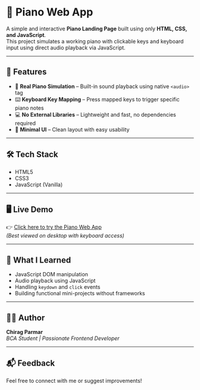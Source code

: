 # 🎹 Piano Web App

A simple and interactive **Piano Landing Page** built using only **HTML, CSS, and JavaScript**.  
This project simulates a working piano with clickable keys and keyboard input using direct audio playback via JavaScript.

---

## 🚀 Features

- 🎼 **Real Piano Simulation** – Built-in sound playback using native `<audio>` tag  
- ⌨️ **Keyboard Key Mapping** – Press mapped keys to trigger specific piano notes  
- 💻 **No External Libraries** – Lightweight and fast, no dependencies required  
- 🎨 **Minimal UI** – Clean layout with easy usability  

---

## 🛠️ Tech Stack

- HTML5  
- CSS3  
- JavaScript (Vanilla)

---

## 🖥️ Live Demo

👉 [Click here to try the Piano Web App](https://piano-16.netlify.app/)  
*(Best viewed on desktop with keyboard access)*

---

## 🎯 What I Learned

- JavaScript DOM manipulation  
- Audio playback using JavaScript  
- Handling `keydown` and `click` events  
- Building functional mini-projects without frameworks

---

## 🧑‍💻 Author

**Chirag Parmar**  
_BCA Student | Passionate Frontend Developer_

---

## 📬 Feedback

Feel free to connect with me or suggest improvements!
